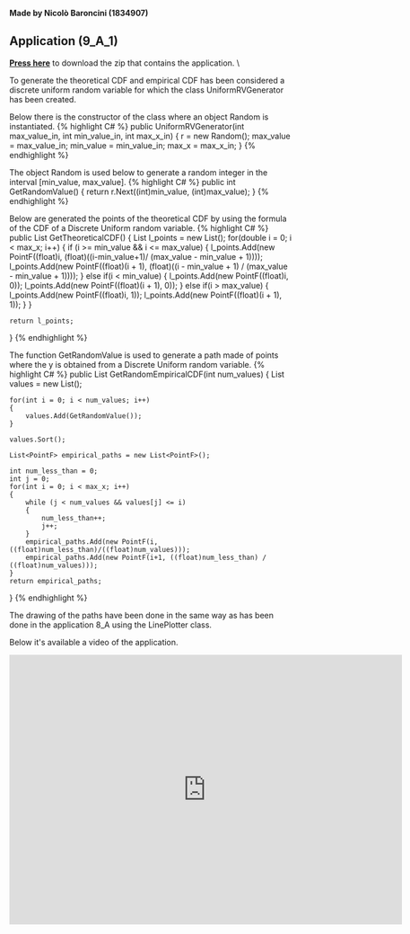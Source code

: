**Made by Nicolò Baroncini (1834907)**
## Application (9_A_1)
**[Press here](https://drive.google.com/file/d/1qbxCa957VDPXd8xvoibEd8vRCLwTEsYj/view?usp=sharing)** to download the zip that contains the application. \

To generate the theoretical CDF and empirical CDF has been considered a discrete uniform random variable for which the class UniformRVGenerator has been created.

Below there is the constructor of the class where an object Random is instantiated.
{% highlight C# %}
public UniformRVGenerator(int max_value_in, int min_value_in, int max_x_in)
{
    r = new Random();
    max_value = max_value_in;
    min_value = min_value_in;
    max_x = max_x_in;
}
{% endhighlight %}

The object Random is used below to generate a random integer in the interval [min_value, max_value].
{% highlight C# %}
public int GetRandomValue()
{
    return r.Next((int)min_value, (int)max_value);
}
{% endhighlight %}

Below are generated the points of the theoretical CDF by using the formula of the CDF of a Discrete Uniform random variable.
{% highlight C# %}
public List<PointF> GetTheoreticalCDF()
{
    List<PointF> l_points = new List<PointF>();
    for(double i = 0; i < max_x; i++)
    {
        if (i >= min_value && i <= max_value)
        {
            l_points.Add(new PointF((float)i, (float)((i-min_value+1)/ (max_value - min_value + 1))));
            l_points.Add(new PointF((float)(i + 1), (float)((i - min_value + 1) / (max_value - min_value + 1))));
        }
        else if(i < min_value)
        {
            l_points.Add(new PointF((float)i, 0));
            l_points.Add(new PointF((float)(i + 1), 0));
        }
        else if(i > max_value)
        {
            l_points.Add(new PointF((float)i, 1));
            l_points.Add(new PointF((float)(i + 1), 1));
        }
    }

    return l_points;
}
{% endhighlight %}

The function GetRandomValue is used to generate a path made of points where the y is obtained from a Discrete Uniform random variable.
{% highlight C# %}
public List<PointF> GetRandomEmpiricalCDF(int num_values)
{
    List<int> values = new List<int>();

    for(int i = 0; i < num_values; i++)
    {
        values.Add(GetRandomValue());
    }

    values.Sort();

    List<PointF> empirical_paths = new List<PointF>();

    int num_less_than = 0;
    int j = 0;
    for(int i = 0; i < max_x; i++)
    {
        while (j < num_values && values[j] <= i)
        {
            num_less_than++;
            j++;
        }
        empirical_paths.Add(new PointF(i, ((float)num_less_than)/((float)num_values)));
        empirical_paths.Add(new PointF(i+1, ((float)num_less_than) / ((float)num_values)));
    }
    return empirical_paths;
}
{% endhighlight %}

The drawing of the paths have been done in the same way as has been done in the application 8_A using the LinePlotter class.

Below it's available a video of the application.                                              
<iframe src="https://user-images.githubusercontent.com/78324346/140966683-f20f53ba-cbfb-4d75-995d-37ceeed3968c.mp4" width="700" height="480" frameborder="0" allowfullscreen=""> </iframe>
